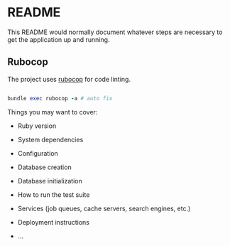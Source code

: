 # README

This README would normally document whatever steps are necessary to get the
application up and running.


## Rubocop

The project uses [rubocop](https://github.com/rubocop-hq/rubocop) for code linting.

```rb

bundle exec rubocop -a # auto fix
```


Things you may want to cover:

* Ruby version

* System dependencies

* Configuration

* Database creation

* Database initialization

* How to run the test suite

* Services (job queues, cache servers, search engines, etc.)

* Deployment instructions

* ...
